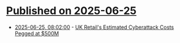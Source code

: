 # [Published on 2025-06-25](index.md)

* [2025-06-25, 08:02:00](https://soylentnews.org/article.pl?sid=25/06/24/0044241&from=rss) - [UK Retail's Estimated Cyberattack Costs Pegged at $500M](https://soylentnews.org/article.pl?sid=25/06/24/0044241&from=rss)
